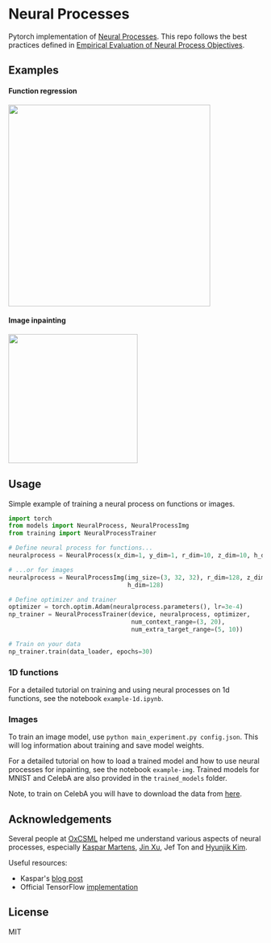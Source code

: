 # Neural Processes

Pytorch implementation of [Neural Processes](https://arxiv.org/abs/1807.01622). This repo follows the
best practices defined in [Empirical Evaluation of Neural Process Objectives](http://bayesiandeeplearning.org/2018/papers/92.pdf).

## Examples

#### Function regression

<img src="https://github.com/EmilienDupont/neural-processes/raw/master/imgs/np_1d.gif" width="400">

#### Image inpainting

<img src="https://github.com/EmilienDupont/neural-processes/raw/master/imgs/celeba.gif" width="256">

## Usage

Simple example of training a neural process on functions or images.

```python
import torch
from models import NeuralProcess, NeuralProcessImg
from training import NeuralProcessTrainer

# Define neural process for functions...
neuralprocess = NeuralProcess(x_dim=1, y_dim=1, r_dim=10, z_dim=10, h_dim=10)

# ...or for images
neuralprocess = NeuralProcessImg(img_size=(3, 32, 32), r_dim=128, z_dim=128,
                                 h_dim=128)

# Define optimizer and trainer
optimizer = torch.optim.Adam(neuralprocess.parameters(), lr=3e-4)
np_trainer = NeuralProcessTrainer(device, neuralprocess, optimizer,
                                  num_context_range=(3, 20),
                                  num_extra_target_range=(5, 10))

# Train on your data
np_trainer.train(data_loader, epochs=30)
```

### 1D functions

For a detailed tutorial on training and using neural processes on 1d functions, see
the notebook `example-1d.ipynb`.

### Images

To train an image model, use `python main_experiment.py config.json`. This will log information about training and save model weights.

For a detailed tutorial on how to load a trained model and how to use neural processes for inpainting, see the notebook `example-img`. Trained models for MNIST and CelebA are also provided in the `trained_models` folder.

Note, to train on CelebA you will have to download the data from [here](http://mmlab.ie.cuhk.edu.hk/projects/CelebA.html).

## Acknowledgements

Several people at [OxCSML](https://twitter.com/oxcsml) helped me understand various aspects of neural processes, especially [Kaspar Martens](http://csml.stats.ox.ac.uk/people/martens/), [Jin Xu](http://csml.stats.ox.ac.uk/people/xu/), Jef Ton and [Hyunjik Kim](http://csml.stats.ox.ac.uk/people/kim/).

Useful resources:
* Kaspar's [blog post](https://kasparmartens.rbind.io/post/np/)
* Official TensorFlow [implementation](https://github.com/deepmind/neural-processes)

## License

MIT

